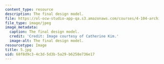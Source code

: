 ```yaml
---
content_type: resource
description: The final design model.
file: https://ol-ocw-studio-app-qa.s3.amazonaws.com/courses/4-104-architecture-studio-intentions-spring-2005/68f8d9c34c3d5d3b5a29b6258e736e17_5.jpg
file_type: image/jpeg
image_metadata:
  caption: The final design model.
  credit: 'Credit: Image courtesy of Catherine Kim.'
  image-alt: The final design model.
resourcetype: Image
title: 5.jpg
uid: 68f8d9c3-4c3d-5d3b-5a29-b6258e736e17
---
```

